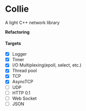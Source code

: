 Collie
====
A light C++ network library

**Refactoring**

#### Targets
- [x] Logger
- [x] Timer
- [x] I/O Multiplexing(epoll, select, etc.)
- [x] Thread pool
- [x] TCP
- [x] AsyncTCP
- [ ] UDP
- [ ] HTTP 0.1
- [ ] Web Socket
- [ ] JSON
